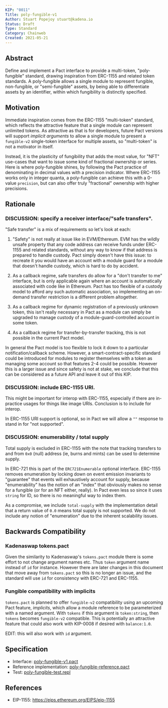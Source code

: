 ```yaml
---
KIP: "0011"
Title: poly-fungible-v1
Author: Stuart Popejoy stuart@kadena.io
Status: Draft
Type: Standard
Category: Chainweb
Created: 2021-05-21
---
```


## Abstract

Define and implement a Pact interface to provide a multi-token, "poly-fungible" standard, drawing inspiration
from ERC-1155 and related token standards. A poly-fungible allows a single module to represent fungible,
non-fungible, or "semi-fungible" assets, by being able to differentiate assets by an identifier,
within which fungibility is distinctly specified.


## Motivation

Immediate inspiration comes from the ERC-1155 "multi-token" standard, which reflects the attractive feature
that a single module can represent
unlimited tokens. As attractive as that is for developers, future Pact versions will support _implicit
arguments_ to allow a single module to present a `fungible-v2` single-token interface for multiple
assets, so "multi-token" is not a motivator in itself.

Instead, it is the plasticity of fungibility that adds the most value, for "NFT" use-cases that want
to issue some kind of fractional ownership or series. Here is where poly-fungible shines, by following
the Pact practice of denominating in decimal values with a precision indicator. Where ERC-1155 works only
in integer quanta, a poly-fungible can achieve this with a 0-value `precision`, but can also offer
truly "fractional" ownership with higher precisions.

## Rationale

### DISCUSSION: specify a receiver interface/"safe transfers".

"Safe transfer" is a mix of requirements so let's look at each:

1. "Safety" is not really at issue like in EVM/Ethereum. EVM has the wildly unsafe property
that any code address can receive funds under ERC-1155 and related standards, without any way to
know if that address is prepared to handle custody. Pact simply doesn't have this issue: to recreate
it you would have an account with a module guard for a module that doesn't handle custody, which
is hard to do by accident.

2. As a callback regime, safe transfers do allow for a "don't transfer to me" interface, but is only
applicable again where an account is automatically associated with code like in Ethereum. Pact has
too flexible of a custody model to afford any such automatic association, so implementing an on-demand
transfer restriction is a different problem altogether.

3. As a callback regime for dynamic registration of a previously unknown token, this isn't really necessary
in Pact as a module can simply be upgraded to manage custody of a module-guard-controlled account in
some token.

4. As a callback regime for transfer-by-transfer tracking, this is not possible in the current Pact model.

In general the Pact model is too flexible to lock it down to a particular notification/callback scheme.
However, a smart-contract-specific standard could be introduced for modules to register themselves with
a token as managing some account so that features 2-4 could be possible. However this is a larger
issue and since safety is not at stake, we conclude that this can be considered as a future API
and leave it out of this KIP.

### DISCUSSION: include ERC-1155 URI.

This might be important for interop with ERC-1155, especially if there are in-practice usages for
things like image URIs. Conclusion is to include for interop.

In ERC-1155 URI support is optional, so in Pact we will allow a `""` response to stand in for "not supported".

### DISCUSSION: enumerability / total supply

Total supply is excluded in ERC-1155 with the note that tracking transfers to and from `0x0` (null) address
(ie, burns and mints) can be used to determine supply.

In ERC-721 this is part of the `ERC721Enumerable` optional interface. ERC-1155 removes enumeration by
locking down on event emission invariants to "guarantee" that events will exhaustively account for supply,
because "enumerability" has the notion of an "index" that obviously makes no sense for a fungible
(or for an NFT either, really). In Pact even less so since it uses `string` for ID, so there is no
meaningful way to index them.

As a compromise, we include `total-supply` with the implementation detail that
a return value of `0.0` means total supply is not supported. We do not include any notion of
"enumeration" due to the inherent scalability issues.

## Backwards Compatibility

### Kadenaswap tokens.pact

Given the similarity to Kadenaswap's `tokens.pact` module there is some effort to not change argument
names etc. Thus `token` argument name instead of `id` for instance. However there are later changes in this document
that move away from `tokens.pact` so this is no longer an issue, and the standard will use `id` for consistency
with ERC-721 and ERC-1155.

### Fungible compatibility with implicits

`tokens.pact` is planned to offer `fungible-v2` compatibility using an upcoming Pact feature, _implicits_,
which allow a module reference to be parameterized with a named argument. With `tokens` if this argument
is `token:string`, then `tokens` becomes `fungible-v2` compatible. This is potentially an attractive feature
that could also work with KIP-0008 if desired with `balance:1.0`.

EDIT: this will also work with `id` argument.



## Specification

- Interface: [poly-fungible-v1.pact](poly-fungible-v1.pact)
- Reference implementation: [poly-fungible-reference.pact](poly-fungible-reference.pact)
- Test: [poly-fungible-test.repl](poly-fungible-test.repl)

## References
* EIP-1155: <https://eips.ethereum.org/EIPS/eip-1155>
